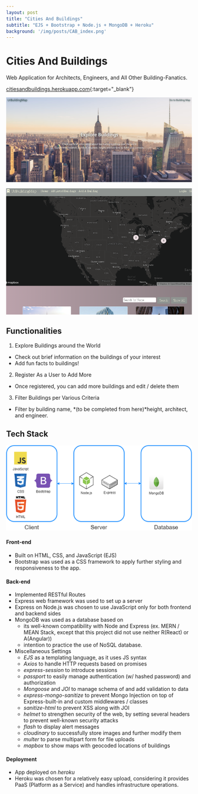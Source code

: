 ```yaml
---
layout: post
title: "Cities And Buildings"
subtitle: "EJS + Bootstrap + Node.js + MongoDB + Heroku"
background: '/img/posts/CAB_index.png'
---
```

# Cities And Buildings
Web Application for Architects, Engineers, and All Other Building-Fanatics.

[citiesandbuildings.herokuapp.com](https://citiesandbuildings.herokuapp.com){:target="_blank"}

![home](/img/posts/CAB_image.png)

![index](/img/posts/CAB_ind.png)

## Functionalities
1. Explore Buildings around the World
- Check out brief information on the buildings of your interest
- Add fun facts to buildings!

2. Register As a User to Add More
- Once registered, you can add more buildings and edit / delete them

3. Filter Buildings per Various Criteria
- Filter by building name, *(to be completed from here)*height, architect, and engineer.

## Tech Stack
![tech_stack](/img/posts/CAB_tech_stack.png)

#### Front-end
- Built on HTML, CSS, and JavaScript (EJS)
- Bootstrap was used as a CSS framework to apply further styling and responsiveness to the app.

#### Back-end
- Implemented RESTful Routes
- Express web framework was used to set up a server
- Express on Node.js was chosen to use JavaScript only for both frontend and backend sides
- MongoDB was used as a database based on
  * its well-known compatibility with Node and Express (ex. MERN / MEAN Stack, except that this project did not use neither R(React) or A(Angular))
  * intention to practice the use of NoSQL database.
- Miscellaneous Settings
  * _EJS_ as a templating language, as it uses JS syntax
  * _Axios_ to handle HTTP requests based on promises
  * _express-session_ to introduce sessions
  * _passport_ to easily manage authentication (w/ hashed password) and authorization
  * _Mongoose_ and _JOI_ to manage schema of and add validation to data
  * _express-mongo-sanitize_ to prevent Mongo Injection on top of Express-built-in and custom middlewares / classes
  * _sanitize-html_ to prevent XSS along with JOI
  * _helmet_ to strengthen security of the web, by setting several headers to prevent well-known security attacks
  * _flash_ to display alert messages
  * _cloudinary_ to successfully store images and further modify them
  * _multer_ to parse multipart form for file uploads
  * _mapbox_ to show maps with geocoded locations of buildings

#### Deployment
- App deployed on _heroku_
- Heroku was chosen for a relatively easy upload, considering it provides PaaS (Platform as a Service) and handles infrastructure operations. 
